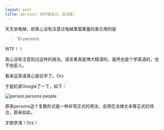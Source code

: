 ```yaml
---
layout: post
title: persons? 别怀疑自己，这没错！
---
```


天天坐电梯，却真心没有注意过电梯里载重量的表示用的是
>10 persons

<!--more-->

WTF！！

真心没有注意到过这样的用法，语言果真是博大精深的，虽然也是个学英语的，也不怕丢人。

看来这英语真心是白学了。Orz

于是赶紧Google了一下，如下：

![person persons people](http://7xqrll.com1.z0.glb.clouddn.com/2017-03-22%2010%2052%2007-person-persons-people.png)

原来persons这个复数形式是一种非常正式的用法，会用在法律文本等正式的场合，原来如此。

才疏学浅！Orz！

